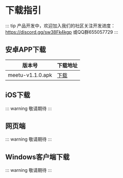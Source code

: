 # 下载指引

::: tip
产品开发中，欢迎加入我们的社区关注开发进度：https://discord.gg/sw38Fk4kgp 或QQ群655057729
:::
 
## 安卓APP下载 <Badge type="warning" text="beta" />

| 版本号           | 下载地址                                               |
| ---------------- | ------------------------------------------------------ |
| meetu-v1.1.0.apk | [下载](https://img.aoau.top/download/meetu-v1.1.0.apk) |

## iOS下载

::: warning
敬请期待
:::

## 网页端

::: warning
敬请期待
:::

## Windows客户端下载

::: warning
敬请期待
:::
